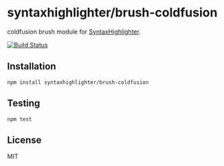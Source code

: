 # syntaxhighlighter/brush-coldfusion

coldfusion brush module for [SyntaxHighlighter](https://github.com/syntaxhighlighter).

[![Build Status](https://travis-ci.org/alexgorbatchev/brush-coldfusion.svg)](https://travis-ci.org/alexgorbatchev/brush-coldfusion)

## Installation

    npm install syntaxhighlighter/brush-coldfusion

## Testing

    npm test

## License

MIT

